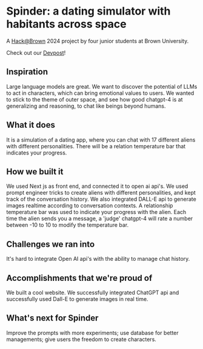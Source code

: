 # Spinder: a dating simulator with habitants across space

A [Hack@Brown](https://hackatbrown.org/) 2024 project by four junior students at Brown University.

Check out our [Devpost](https://devpost.com/software/spinder-a-dating-simulator-with-habitants-across-space)!

## Inspiration

Large language models are great. We want to discover the potential of LLMs to act in characters, which can bring emotional values to users. We wanted to stick to the theme of outer space, and see how good chatgpt-4 is at generalizing and reasoning, to chat like beings beyond humans.

## What it does

It is a simulation of a dating app, where you can chat with 17 different aliens with different personalities. There will be a relation temperature bar that indicates your progress.

## How we built it

We used Next js as front end, and connected it to open ai api's. We used prompt engineer tricks to create aliens with different personalities, and kept track of the conversation history. We also integrated DALL-E api to generate images realtime according to conversation contexts. A relationship temperature bar was used to indicate your progress with the alien. Each time the alien sends you a message, a 'judge' chatgpt-4 will rate a number between -10 to 10 to modify the temperature bar.

## Challenges we ran into

It's hard to integrate Open AI api's with the ability to manage chat history.

## Accomplishments that we're proud of

We built a cool website. We successfully integrated ChatGPT api and successfully used Dall-E to generate images in real time.


## What's next for Spinder
Improve the prompts with more experiments; use database for better managements; give users the freedom to create characters.
